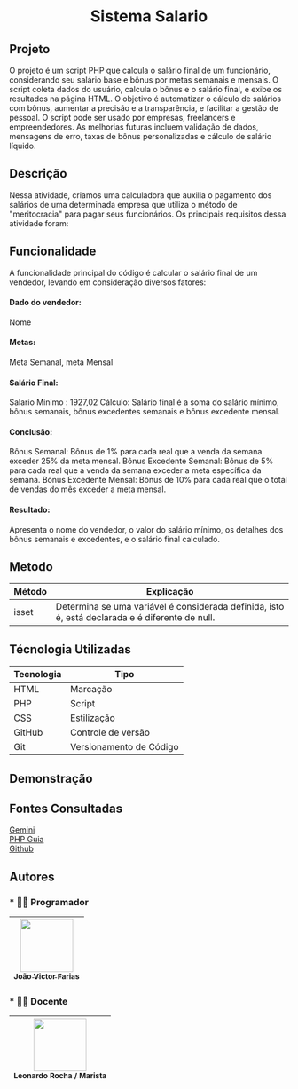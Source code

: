<h1><center> Sistema Salario </center></h1>

## Projeto

O projeto é um script PHP que calcula o salário final de um funcionário, considerando seu salário base e bônus por metas semanais e mensais. O script coleta dados do usuário, calcula o bônus e o salário final, e exibe os resultados na página HTML. O objetivo é automatizar o cálculo de salários com bônus, aumentar a precisão e a transparência, e facilitar a gestão de pessoal. O script pode ser usado por empresas, freelancers e empreendedores. As melhorias futuras incluem validação de dados, mensagens de erro, taxas de bônus personalizadas e cálculo de salário líquido.

## Descrição

Nessa atividade, criamos uma calculadora que auxilia o pagamento dos salários de uma determinada empresa que utiliza o método de "meritocracia" para pagar seus funcionários. Os principais requisitos dessa atividade foram:

## Funcionalidade

A funcionalidade principal do código é calcular o salário final de um vendedor, levando em consideração diversos fatores:

#### Dado do vendedor:
Nome

#### Metas:
Meta Semanal,
meta Mensal

#### Salário Final:
Salario Minimo : 1927,02
Cálculo: Salário final é a soma do salário mínimo, bônus semanais, bônus excedentes semanais e bônus excedente mensal.

#### Conclusão:
Bônus Semanal: Bônus de 1% para cada real que a venda da semana exceder 25% da meta mensal.
Bônus Excedente Semanal: Bônus de 5% para cada real que a venda da semana exceder a meta específica da semana.
Bônus Excedente Mensal: Bônus de 10% para cada real que o total de vendas do mês exceder a meta mensal.

#### Resultado:
Apresenta o nome do vendedor, o valor do salário mínimo, os detalhes dos bônus semanais e excedentes, e o salário final calculado.

## Metodo

| Método| Explicação |
|------|------|
| isset | Determina se uma variável é considerada definida, isto é, está declarada e é diferente de null.|

## Técnologia Utilizadas

| Tecnologia | Tipo |
|------------|------|
| HTML | Marcação |
| PHP | Script |
| CSS | Estilização |
| GitHub | Controle de versão |
| Git | Versionamento de Código |

## Demonstração



## Fontes Consultadas


[Gemini](https://gemini.google.com)
<br>
[PHP Guia](https://www.php.net/manual/pt_BR/function.isset.php)
<br>
[Github](https://github.com)

## Autores

### * 👨‍💻 Programador

| [<img loading="lazy" src="https://avatars.githubusercontent.com/u/111014716?s=400&u=5d8ff835762bc44c2651472ac96f0f9fc1f953a6&v=4" width=95><br><sub>João Victor Farias</sub>](https://github.com/joaovictorgit21)
| :--: |

### * 👨‍🏫 Docente

| [<img loading="lazy" src="https://avatars.githubusercontent.com/u/86802310?v=4" width=95><br><sub>Leonardo Rocha / Marista</sub>](https://github.com/LeonardoRochaMarista)
| :--: |